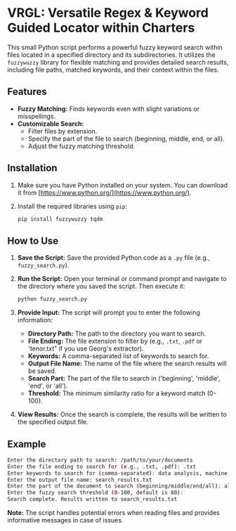 # VRGL: Versatile Regex & Keyword Guided Locator within Charters

This small Python script performs a powerful fuzzy keyword search within files located in a specified directory and its subdirectories. It utilizes the `fuzzywuzzy` library for flexible matching and provides detailed search results, including file paths, matched keywords, and their context within the files.

## Features

* **Fuzzy Matching:** Finds keywords even with slight variations or misspellings.
* **Customizable Search:** 
    * Filter files by extension.
    * Specify the part of the file to search (beginning, middle, end, or all).
    * Adjust the fuzzy matching threshold.

## Installation

1. Make sure you have Python installed on your system. You can download it from [https://www.python.org/](https://www.python.org/).

2. Install the required libraries using `pip`:

   ```bash
   pip install fuzzywuzzy tqdm
   ```

## How to Use

1. **Save the Script:** Save the provided Python code as a `.py` file (e.g., `fuzzy_search.py`).

2. **Run the Script:** Open your terminal or command prompt and navigate to the directory where you saved the script. Then execute it:

   ```bash
   python fuzzy_search.py
   ```

3. **Provide Input:** The script will prompt you to enter the following information:

    * **Directory Path:** The path to the directory you want to search.
    * **File Ending:** The file extension to filter by (e.g., `.txt`, `.pdf` or 'tenor.txt" if you use Georg's extractor).
    * **Keywords:** A comma-separated list of keywords to search for.
    * **Output File Name:** The name of the file where the search results will be saved.
    * **Search Part:** The part of the file to search in ('beginning', 'middle', 'end', or 'all').
    * **Threshold:** The minimum similarity ratio for a keyword match (0-100).

4. **View Results:** Once the search is complete, the results will be written to the specified output file.

## Example

```bash
Enter the directory path to search: /path/to/your/documents
Enter the file ending to search for (e.g., .txt, .pdf): .txt
Enter keywords to search for (comma-separated): data analysis, machine learning, python
Enter the output file name: search_results.txt
Enter the part of the document to search (beginning/middle/end/all): all
Enter the fuzzy search threshold (0-100, default is 80): 
Search complete. Results written to search_results.txt
```

**Note:** The script handles potential errors when reading files and provides informative messages in case of issues.

